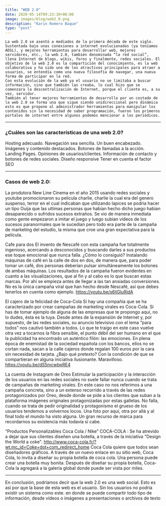 ```yaml
---
title: "WEB 2.0"
date: 2020-05-14T09:23:10+06:00
image: images/blog/web2_0.png
description: "Karin Romero Baque"
type: "post"
---
```



~~~~~~~~~~~~~~~~~~~~~~~~~~~~~~~~~~~~~~~~~~~~~~~~~~~~~~~~~~~~~~
La web 2.0 se asentó a mediados de la primera década de este siglo. Sustentada bajo unas conexiones a internet evolucionadas (ya teníamos ADSL), y mejores herramientas para desarrollar web, mejores servidores, etc., la web 2.0, también denominada “la red social”, llena Internet de blogs, wikis, foros y finalmente, redes sociales. El objetivo de la web 2.0 es la compartición del conocimiento, es la web colaborativa y ha sido uno de los atractivos principales para atraer a usuarios, se entendía como una nueva filosofía de navegar, una nueva forma de participar en la red.
Con esta evolución de la web ya el usuario no se limitaba a buscar información, sino que también las creaba, lo cual hizo que se comenzara la descentralización de Internet, porque el cliente es, a su vez, servidor.
También al tener mejores herramientas de desarrollo por un costado de la web 2.0 se forma una que sigue siendo unidireccional pero dinámica esto es que propone al administrador herramientas para manipular los contenidos sin la necesidad de saber programación, fueron los primeros portales de internet entre algunos podemos mencionar a los periódicos.

~~~~~~~~~~~~~~~~~~~~~~~~~~~~~~~~~~~~~~~~~~~~~~~~~~~~~~~~~~~~~~
---
### ¿Cuáles son las características de una web 2.0? 
Hosting adecuado. 
Navegación sea sencilla. 
Un buen encabezado. 
Imágenes y contenido destacados. 
Botones de llamadas a la acción. 
Landing Pages. Opiniones de usuarios/clientes. 
Información de contacto y botones de redes sociales. 
Diseño responsive Tener en cuenta el factor SEO

---
### Casos de web 2.0:
La produtora New Line Cinema en el año 2015 usando redes sociales y youtube promocionaron su pelicula charlie, charlie la cual era  del genero suspenso, terror en el cual indicaban que utilizando lapices se podria hacer un tipo Ouija que las ultimas personas que habian hecho dicho juego habian desaparecido o sufridos sucesos extraños. Se vio de manera inmediata como gente empezaron a imitar el juego y luego subian videos de los sucesos paranormales que le sucedian pero todo era parte de la campaña de marketing del estudio, la misma que croe una gran expectativa para la pelicula.

Cafe para dos 
El invento de Nescafé con esta campaña fue totalmente ingenioso, acercando a desconocidos y buscando darles a sus productos ese toque emocional que nunca falla. ¿Cómo lo consiguió? Instalando máquinas de café en la calle de dos en dos, de manera que, para poder tomar un café, dos personas deberían pulsar simultáneamente los botones de ambas máquinas. Los resultados de la campaña fueron evidentes en cuanto a las visualizaciones, que al fin y al cabo es lo que buscan estas marcas. Por ahí se empieza antes de llegar a las tan ansiadas conversiones. No es la única campaña viral que han hecho desde Nescafé, así que debes tenerlos en cuenta como ejemplo.
https://youtu.be/s6liGluRidA

El cajero de la felicidad de Coca-Cola
Si hay una compañía que se ha caracterizado por crear campañas de marketing virales es Coca-Cola. Si has de tomar ejemplo de alguna de las empresas que te propongo aquí, no lo dudes, ésta es la tuya. Desde antes de la expansión de Internet y, por supuesto, de las redes sociales, su anuncio televisivo con el lema “para todos” nos cautivó también a todos. Lo que te traigo en este caso vuelve otra vez a tocarnos la fibra sensible, el punto débil del ser humano en el que la publicidad ha encontrado un auténtico filón: las emociones. En plena época de enemistad de la sociedad española con los bancos, ellos no se cortan nada, sacan a la calle cajeros donde regalan 100 euros por la cara sin necesidad de tarjeta. ¿Bajo qué pretexto? Con la condición de que se compartieran en alguna iniciativa ilusionante. Maravilloso.
https://youtu.be/dS5mcwbpRE4

La cuenta de Instagram de Oreo
Estimular la participación y la interacción de los usuarios en las redes sociales no suele fallar nunca cuando se trata de campañas de marketing virales. En este caso no nos referimos a una campaña concreta, sino a un extenso recorrido a través de las redes protagonizados por Oreo, desde donde se pide a los clientes que suban a la plataforma imágenes originales protagonizadas por estas galletas. No falla, cuando se trata de pedir originalidad y protagonismo el grueso de los usuarios tendemos a volvernos locos. Una foto por aquí, otra por allá y al final todo el mundo ha visto alguna. Un gran recurso de marca para recordarnos su existencia más todavía si cabe.

“Productos Personalizables Coca Cola / Nike”
COCA-COLA : Se ha atrevido a dejar que sus clientes diseñen una botella, a través de la iniciativa "Design the World a coke".
http://www.coca-cola.fr/?wt.mc_id=Coke+dot+com_redirect_home
Coca Cola quiere que todos sean diseñadores gráficos. A través de un nuevo enlace en su sitio web, Coca Cola, lo invita a diseñar su propia botella de coca cola. Una persona puede crear una botella muy bonita. Después de diseñar su propia botella, Coca-Cola la agregará a la galería global donde puede ser vista por miles. 

---
En conclusión, podríamos decir que la web 2.0 es una web social. Esto es así por que la base de esta web es el usuario. Sin los usuarios no podría existir un sistema como este. en donde se puede compartir todo tipo de información, desde vídeos o imágenes a presentaciones o archivos de texto